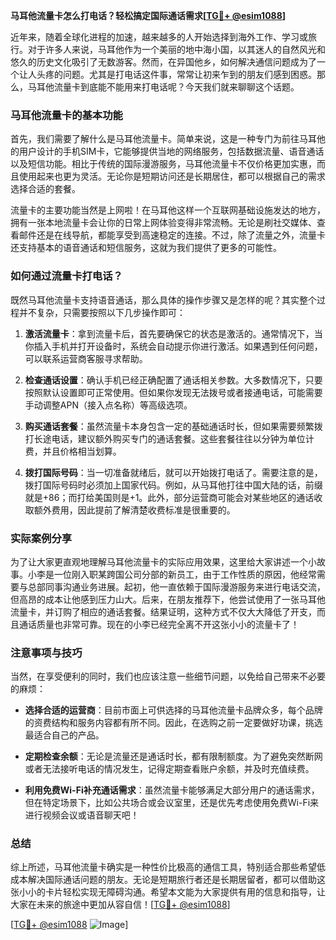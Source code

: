**马耳他流量卡怎么打电话？轻松搞定国际通话需求[[TG💪+ @esim1088](https://t.me/s/esim1088)]**

近年来，随着全球化进程的加速，越来越多的人开始选择到海外工作、学习或旅行。对于许多人来说，马耳他作为一个美丽的地中海小国，以其迷人的自然风光和悠久的历史文化吸引了无数游客。然而，在异国他乡，如何解决通信问题成为了一个让人头疼的问题。尤其是打电话这件事，常常让初来乍到的朋友们感到困惑。那么，马耳他流量卡到底能不能用来打电话呢？今天我们就来聊聊这个话题。

### 马耳他流量卡的基本功能

首先，我们需要了解什么是马耳他流量卡。简单来说，这是一种专门为前往马耳他的用户设计的手机SIM卡，它能够提供当地的网络服务，包括数据流量、语音通话以及短信功能。相比于传统的国际漫游服务，马耳他流量卡不仅价格更加实惠，而且使用起来也更为灵活。无论你是短期访问还是长期居住，都可以根据自己的需求选择合适的套餐。

流量卡的主要功能当然是上网啦！在马耳他这样一个互联网基础设施发达的地方，拥有一张本地流量卡会让你的日常上网体验变得非常流畅。无论是刷社交媒体、查看邮件还是在线导航，都能享受到高速稳定的连接。不过，除了流量之外，流量卡还支持基本的语音通话和短信服务，这就为我们提供了更多的可能性。

### 如何通过流量卡打电话？

既然马耳他流量卡支持语音通话，那么具体的操作步骤又是怎样的呢？其实整个过程并不复杂，只需要按照以下几步操作即可：

1. **激活流量卡**：拿到流量卡后，首先要确保它的状态是激活的。通常情况下，当你插入手机并打开设备时，系统会自动提示你进行激活。如果遇到任何问题，可以联系运营商客服寻求帮助。
   
2. **检查通话设置**：确认手机已经正确配置了通话相关参数。大多数情况下，只要按照默认设置即可正常使用。但如果你发现无法拨号或者接通电话，可能需要手动调整APN（接入点名称）等高级选项。
   
3. **购买通话套餐**：虽然流量卡本身包含一定的基础通话时长，但如果需要频繁拨打长途电话，建议额外购买专门的通话套餐。这些套餐往往以分钟为单位计费，并且价格相当划算。
   
4. **拨打国际号码**：当一切准备就绪后，就可以开始拨打电话了。需要注意的是，拨打国际号码时必须加上国家代码。例如，从马耳他打往中国大陆的话，前缀就是+86；而打给美国则是+1。此外，部分运营商可能会对某些地区的通话收取额外费用，因此提前了解清楚收费标准是很重要的。

### 实际案例分享

为了让大家更直观地理解马耳他流量卡的实际应用效果，这里给大家讲述一个小故事。小李是一位刚入职某跨国公司分部的新员工，由于工作性质的原因，他经常需要与总部同事沟通业务进展。起初，他一直依赖于国际漫游服务来进行电话交流，但高昂的成本让他感到压力山大。后来，在朋友推荐下，他尝试使用了一张马耳他流量卡，并订购了相应的通话套餐。结果证明，这种方式不仅大大降低了开支，而且通话质量也非常可靠。现在的小李已经完全离不开这张小小的流量卡了！

### 注意事项与技巧

当然，在享受便利的同时，我们也应该注意一些细节问题，以免给自己带来不必要的麻烦：

- **选择合适的运营商**：目前市面上可供选择的马耳他流量卡品牌众多，每个品牌的资费结构和服务内容都有所不同。因此，在选购之前一定要做好功课，挑选最适合自己的产品。
  
- **定期检查余额**：无论是流量还是通话时长，都有限制额度。为了避免突然断网或者无法接听电话的情况发生，记得定期查看账户余额，并及时充值续费。
  
- **利用免费Wi-Fi补充通话需求**：虽然流量卡能够满足大部分用户的通话需求，但在特定场景下，比如公共场合或会议室里，还是优先考虑使用免费Wi-Fi来进行视频会议或语音聊天吧！

### 总结

综上所述，马耳他流量卡确实是一种性价比极高的通信工具，特别适合那些希望低成本解决国际通话问题的朋友。无论是短期旅行者还是长期居留者，都可以借助这张小小的卡片轻松实现无障碍沟通。希望本文能为大家提供有用的信息和指导，让大家在未来的旅途中更加从容自信！[[TG💪+ @esim1088](https://t.me/s/esim1088)] 

[[TG💪+ @esim1088](https://t.me/s/esim1088) ![Image](https://i.postimg.cc/4NQfJmqS/Snipaste-2025-05-13-00-14-12.png)]